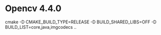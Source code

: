 # Opencv 4.4.0

cmake -D CMAKE_BUILD_TYPE=RELEASE -D BUILD_SHARED_LIBS=OFF -D BUILD_LIST=core,java,imgcodecs ..

